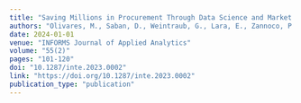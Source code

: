 ```yaml
---
title: "Saving Millions in Procurement Through Data Science and Market Design"
authors: "Olivares, M., Saban, D., Weintraub, G., Lara, E., Zannoco, P., Moreno, P."
date: 2024-01-01
venue: "INFORMS Journal of Applied Analytics"
volume: "55(2)"
pages: "101-120"
doi: "10.1287/inte.2023.0002"
link: "https://doi.org/10.1287/inte.2023.0002"
publication_type: "publication"
---
```

